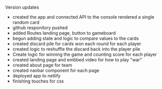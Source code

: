 Version updates

- created the app and connected API to the console rendered a single random card
- github responitory pushed
- added Routes landing page, button to gameboard
- begun adding state and logic to compare values to the cards
- created discard pile for cards won each round for each player
- created logic to reshuffle the discard back into the player pile
- Create logic for winning the game and counting score for each player 
- created landing page and embbed video for how to play "war"
- created about page for team
- created navbar component for each page
- deployed app to netlify
- finishing touches for css

